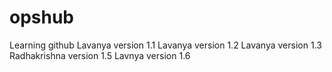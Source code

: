 # opshub
Learning github
Lavanya version 1.1
Lavanya version 1.2
Lavanya version 1.3
Radhakrishna version 1.5
Lavnya version 1.6
